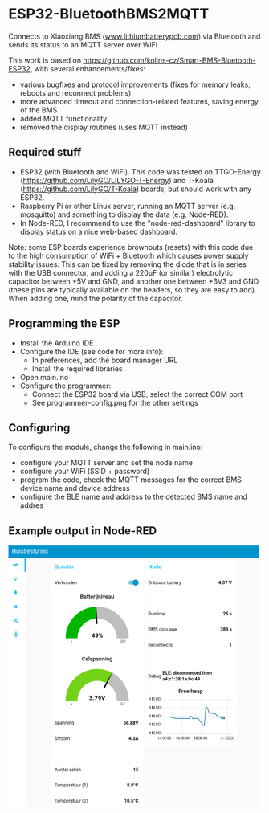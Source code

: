 # ESP32-BluetoothBMS2MQTT

Connects to Xiaoxiang BMS (www.lithiumbatterypcb.com) via Bluetooth and sends its status to an MQTT server over WiFi.

This work is based on https://github.com/kolins-cz/Smart-BMS-Bluetooth-ESP32, with several enhancements/fixes:
* various bugfixes and protocol improvements (fixes for memory leaks, reboots and reconnect problems)
* more advanced timeout and connection-related features, saving energy of the BMS
* added MQTT functionality
* removed the display routines (uses MQTT instead)

## Required stuff
* ESP32 (with Bluetooth and WiFi). This code was tested on TTGO-Energy (https://github.com/LilyGO/LILYGO-T-Energy) and T-Koala (https://github.com/LilyGO/T-Koala) boards, but should work with any ESP32.
* Raspberry Pi or other Linux server, running an MQTT server (e.g. mosquitto) and something to display the data (e.g. Node-RED).
* In Node-RED, I recommend to use the "node-red-dashboard" library to display status on a nice web-based dashboard.

Note: some ESP boards experience brownouts (resets) with this code due to the high consumption of WiFi + Bluetooth which causes power supply stability issues. This can be fixed by removing the diode that is in series with the USB connector, and adding a 220uF (or similar) electrolytic capacitor between +5V and GND, and another one between +3V3 and GND (these pins are typically available on the headers, so they are easy to add). When adding one, mind the polarity of the capacitor.

## Programming the ESP
* Install the Arduino IDE
* Configure the IDE (see code for more info):
	* In preferences, add the board manager URL
	* Install the required libraries
* Open main.ino
* Configure the programmer:
	* Connect the ESP32 board via USB, select the correct COM port
	* See programmer-config.png for the other settings

## Configuring
To configure the module, change the following in main.ino:
* configure your MQTT server and set the node name
* configure your WiFi (SSID + password)
* program the code, check the MQTT messages for the correct BMS device name and device address
* configure the BLE name and address to the detected BMS name and addres

## Example output in Node-RED
<img src="Example implementation Node-RED.png" width="500px"></br>
